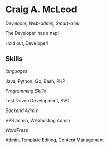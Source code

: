 # Craig A. McLeod
_*Developer, Web-admin, Smart-alek*_

The Developer has a nap!

Hold out, Developer!

## Skills
*_languages_*

Java, Python, Go, Bash, PHP

*_Programming Skills_*

Test Driven Development, SVC

*_Backend Admin_*

VPS admin, Webhosting Admin

*_WordPress_*

Admin, Template Editing, Content Management

<!---
camcleod99/camcleod99 is a ✨ special ✨ repository because its `README.md` (this file) appears on your GitHub profile.
You can click the Preview link to take a look at your changes.
--->
